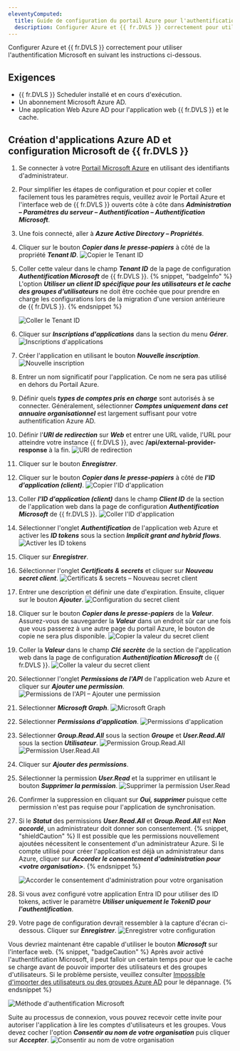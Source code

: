 ```yaml
---
eleventyComputed:
  title: Guide de configuration du portail Azure pour l'authentification Microsoft
  description: Configurer Azure et {{ fr.DVLS }} correctement pour utiliser l'authentification Microsoft.
---
```

Configurer Azure et {{ fr.DVLS }} correctement pour utiliser l'authentification Microsoft en suivant les instructions ci-dessous.
## Exigences
* {{ fr.DVLS }} Scheduler installé et en cours d'exécution.
* Un abonnement Microsoft Azure AD.
* Une application Web Azure AD pour l'application web {{ fr.DVLS }} et le cache.
## Création d'applications Azure AD et configuration Microsoft de {{ fr.DVLS }}
1. Se connecter à votre [Portail Microsoft Azure](https://portal.azure.com) en utilisant des identifiants d'administrateur.
1. Pour simplifier les étapes de configuration et pour copier et coller facilement tous les paramètres requis, veuillez avoir le Portail Azure et l'interface web de {{ fr.DVLS }} ouverts côte à côte dans ***Administration – Paramètres du serveur – Authentification – Authentification Microsoft***.
1. Une fois connecté, aller à ***Azure Active Directory – Propriétés***.
1. Cliquer sur le bouton ***Copier dans le presse-papiers*** à côté de la propriété ***Tenant ID***.
![Copier le Tenant ID](https://cdnweb.devolutions.net/docs/docs_en_kb_KB4401.png)
1. Coller cette valeur dans le champ ***Tenant ID*** de la page de configuration ***Authentification Microsoft*** de {{ fr.DVLS }}.
   {% snippet, "badgeInfo" %}
   L'option ***Utiliser un client ID spécifique pour les utilisateurs et le cache des groupes d'utilisateurs*** ne doit être cochée que pour prendre en charge les configurations lors de la migration d'une version antérieure de {{ fr.DVLS }}.
   {% endsnippet %}

   ![Coller le Tenant ID](https://cdnweb.devolutions.net/docs/docs_en_kb_KB4982.png)

1. Cliquer sur ***Inscriptions d'applications*** dans la section du menu ***Gérer***.
![Inscriptions d'applications](https://cdnweb.devolutions.net/docs/docs_en_kb_KB4403.png)
1. Créer l'application en utilisant le bouton ***Nouvelle inscription***.
![Nouvelle inscription](https://cdnweb.devolutions.net/docs/docs_en_kb_KB4404.png)
1. Entrer un nom significatif pour l'application. Ce nom ne sera pas utilisé en dehors du Portail Azure.
1. Définir quels ***types de comptes pris en charge*** sont autorisés à se connecter. Généralement, sélectionner ***Comptes uniquement dans cet annuaire organisationnel*** est largement suffisant pour votre authentification Azure AD.
1. Définir l'***URI de redirection*** sur ***Web*** et entrer une URL valide, l'URL pour atteindre votre instance {{ fr.DVLS }}, avec **/api/external-provider-response** à la fin.
![URI de redirection](https://cdnweb.devolutions.net/docs/docs_en_kb_KB5010.png)
1. Cliquer sur le bouton ***Enregistrer***.
1. Cliquer sur le bouton ***Copier dans le presse-papiers*** à côté de ***l'ID d'application (client)***.
![Copier l'ID d'application](https://cdnweb.devolutions.net/docs/docs_en_kb_KB4407.png)
1. Coller ***l'ID d'application (client)*** dans le champ ***Client ID*** de la section de l'application web dans la page de configuration ***Authentification Microsoft*** de {{ fr.DVLS }}.
![Coller l'ID d'application](https://cdnweb.devolutions.net/docs/docs_en_kb_KB4984.png)
1. Sélectionner l'onglet ***Authentification*** de l'application web Azure et activer les ***ID tokens*** sous la section ***Implicit grant and hybrid flows***.
![Activer les ID tokens](https://cdnweb.devolutions.net/docs/docs_en_kb_KB4418.png)
1. Cliquer sur ***Enregistrer***.
1. Sélectionner l'onglet ***Certificats & secrets*** et cliquer sur ***Nouveau secret client***.
![Certificats & secrets – Nouveau secret client](https://cdnweb.devolutions.net/docs/docs_en_kb_KB5011.png)
1. Entrer une description et définir une date d'expiration. Ensuite, cliquer sur le bouton ***Ajouter***.
![Configuration du secret client](https://cdnweb.devolutions.net/docs/docs_en_kb_KB4423.png)
1. Cliquer sur le bouton ***Copier dans le presse-papiers*** de la ***Valeur***. Assurez-vous de sauvegarder la ***Valeur*** dans un endroit sûr car une fois que vous passerez à une autre page du portail Azure, le bouton de copie ne sera plus disponible.
![Copier la valeur du secret client](https://cdnweb.devolutions.net/docs/docs_en_kb_KB4424.png)
1. Coller la ***Valeur*** dans le champ ***Clé secrète*** de la section de l'application web dans la page de configuration ***Authentification Microsoft*** de {{ fr.DVLS }}.
![Coller la valeur du secret client](https://cdnweb.devolutions.net/docs/docs_en_kb_KB4985.png)
1. Sélectionner l'onglet ***Permissions de l'API*** de l'application web Azure et cliquer sur ***Ajouter une permission***.
![Permissions de l'API – Ajouter une permission](https://cdnweb.devolutions.net/docs/docs_en_kb_KB4427.png)
1. Sélectionner ***Microsoft Graph***.
![Microsoft Graph](https://cdnweb.devolutions.net/docs/docs_en_kb_KB4428.png)
1. Sélectionner ***Permissions d'application***.
![Permissions d'application](https://cdnweb.devolutions.net/docs/docs_en_kb_KB4429.png)
1. Sélectionner ***Group.Read.All*** sous la section ***Groupe*** et ***User.Read.All*** sous la section ***Utilisateur***.
![Permission Group.Read.All](https://cdnweb.devolutions.net/docs/docs_en_kb_KB4986.png)
![Permission User.Read.All](https://cdnweb.devolutions.net/docs/docs_en_kb_KB4987.png)
1. Cliquer sur ***Ajouter des permissions***.
1. Sélectionner la permission ***User.Read*** et la supprimer en utilisant le bouton ***Supprimer la permission***.
![Supprimer la permission User.Read](https://cdnweb.devolutions.net/docs/docs_en_kb_KB4432.png)
1. Confirmer la suppression en cliquant sur ***Oui, supprimer*** puisque cette permission n'est pas requise pour l'application de synchronisation.
1. Si le ***Statut*** des permissions ***User.Read.All*** et ***Group.Read.All*** est ***Non accordé***, un administrateur doit donner son consentement.
   {% snippet, "shieldCaution" %}
   Il est possible que les permissions nouvellement ajoutées nécessitent le consentement d'un administrateur Azure. Si le compte utilisé pour créer l'application est déjà un administrateur dans Azure, cliquer sur ***Accorder le consentement d'administration pour &lt;votre organisation&gt;***.
   {% endsnippet %}

   ![Accorder le consentement d'administration pour votre organisation](https://cdnweb.devolutions.net/docs/docs_en_kb_KB8010.png)

1. Si vous avez configuré votre application Entra ID pour utiliser des ID tokens, activer le paramètre ***Utiliser uniquement le TokenID pour l'authentification***.
1. Votre page de configuration devrait ressembler à la capture d'écran ci-dessous. Cliquer sur ***Enregistrer***.
![Enregistrer votre configuration](https://cdnweb.devolutions.net/docs/docs_en_kb_KB4981.png)

Vous devriez maintenant être capable d'utiliser le bouton ***Microsoft*** sur l'interface web.
{% snippet, "badgeCaution" %}
Après avoir activé l'authentification Microsoft, il peut falloir un certain temps pour que le cache se charge avant de pouvoir importer des utilisateurs et des groupes d'utilisateurs. Si le problème persiste, veuillez consulter [Impossible d'importer des utilisateurs ou des groupes Azure AD](/server/kb/troubleshooting-articles/unable-import-azure-ad-users-groups/) pour le dépannage.
{% endsnippet %}

![Méthode d'authentification Microsoft](https://cdnweb.devolutions.net/docs/docs_en_kb_KB4980.png)

Suite au processus de connexion, vous pouvez recevoir cette invite pour autoriser l'application à lire les comptes d'utilisateurs et les groupes. Vous devez cocher l'option ***Consentir au nom de votre organisation*** puis cliquer sur ***Accepter***.
![Consentir au nom de votre organisation](https://cdnweb.devolutions.net/docs/docs_en_kb_KB8108.png)